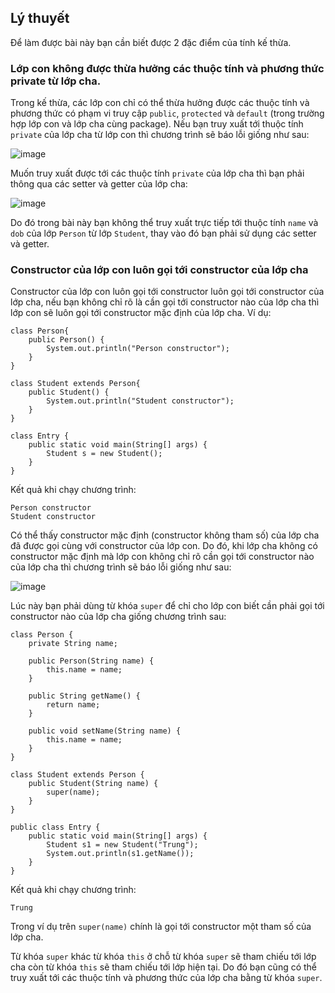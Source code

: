 ## Lý thuyết
Để làm được bài này bạn cần biết được 2 đặc điểm của tính kế thừa.

### Lớp con không được thừa hưởng các thuộc tính và phương thức private từ lớp cha.

Trong kế thừa, các lớp con chỉ có thể thừa hưởng được các thuộc tính và phương thức có phạm vi truy cập `public`, `protected` và `default` (trong trường hợp lớp con và lớp cha cùng package). Nếu bạn truy xuất tới thuộc tính `private` của lớp cha từ lớp con thì chương trình sẽ báo lỗi giống như sau:

![image](https://github.com/user-attachments/assets/0a05af25-75bb-42be-b963-21ae72b392e0)

Muốn truy xuất được tới các thuộc tính `private` của lớp cha thì bạn phải thông qua các setter và getter của lớp cha:

![image](https://github.com/user-attachments/assets/d32404a4-1f7c-4d22-be94-73181ee986f8)

Do đó trong bài này bạn không thể truy xuất trực tiếp tới thuộc tính `name` và `dob` của lớp `Person` từ lớp `Student`, thay vào đó bạn phải sử dụng các setter và getter.

### Constructor của lớp con luôn gọi tới constructor của lớp cha

Constructor của lớp con luôn gọi tới constructor luôn gọi tới constructor của lớp cha, nếu bạn không chỉ rõ là cần gọi tới constructor nào của lớp cha thì lớp con sẽ luôn gọi tới constructor mặc định của lớp cha. Ví dụ:
```
class Person{
	public Person() {
		System.out.println("Person constructor");
	}
}

class Student extends Person{
	public Student() {
		System.out.println("Student constructor");
	}
}

class Entry {
	public static void main(String[] args) {
		Student s = new Student();
	}
}
```
Kết quả khi chạy chương trình:
```
Person constructor
Student constructor
```
Có thể thấy constructor mặc định (constructor không tham số) của lớp cha đã được gọi cùng với constructor của lớp con. Do đó, khi lớp cha không có constructor mặc định mà lớp con không chỉ rõ cần gọi tới constructor nào của lớp cha thì chương trình sẽ báo lỗi giống như sau:

![image](https://github.com/user-attachments/assets/0d66803f-28a9-4b3f-b791-bb90e29dc1dd)

Lúc này bạn phải dùng từ khóa `super` để chỉ cho lớp con biết cần phải gọi tới constructor nào của lớp cha giống chương trình sau:
```
class Person {
	private String name;

	public Person(String name) {
		this.name = name;
	}

	public String getName() {
		return name;
	}

	public void setName(String name) {
		this.name = name;
	}
}

class Student extends Person {
	public Student(String name) {
		super(name);
	}
}

public class Entry {
	public static void main(String[] args) {
		Student s1 = new Student("Trung");
		System.out.println(s1.getName());
	}
}
```
Kết quả khi chạy chương trình:
```
Trung
```
Trong ví dụ trên `super(name)` chính là gọi tới constructor một tham số của lớp cha.

Từ khóa `super` khác từ khóa `this` ở chỗ từ khóa `super` sẽ tham chiếu tới lớp cha còn từ khóa `this` sẽ tham chiếu tới lớp hiện tại. Do đó bạn cũng có thể truy xuất tới các thuộc tính và phương thức của lớp cha bằng từ khóa `super`.
